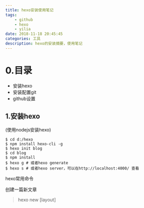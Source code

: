 ```yaml
---
title: hexo安装使用笔记
tags:
	- github
	- hexo
	- yilia
date: 2018-11-18 20:45:45
categories: 工具
description: hexo的安装摘要，使用笔记
---
```


# 0.目录

- 安装hexo
- 安装配置git
- github设置

## 1.安装hexo
(使用nodejs安装hexo)

```
$ cd d:/hexo
$ npm install hexo-cli -g
$ hexo init blog
$ cd blog
$ npm install
$ hexo g # 或者hexo generate
$ hexo s # 或者hexo server，可以在http://localhost:4000/ 查看 
```

hexo常用命令

创建一篇新文章

> hexo new [layout] <title>

布局（layout），默认为 post，可以通过修改 _config.yml 中的 default_layout 参数来指定默认布局
Hexo 有三种默认布局：post、page 和 draft，它们分别对应不同的路径，而您自定义的其他布局和 post 相同，都将储存到 source/_posts 文件夹。

- 创建一文章
> hexo new helloworld
或
> hexo new post helloworld

- 创建一草稿
> hexo new draft helloworld

- 发表草稿
将草稿文件目录_draft移动到文章目录_posts
> hexo publish helloworld

- 将MD格式生成静态文件
> hexo generate
可以简写为
> hexo g

- 启动服务器
> hexo deploy
可以简写为
> hexo d


- 部署到服务器
> hexo server


 附:hexo常用命令 [点这里链接](https://blog.csdn.net/qq_26975307/article/details/62447489)

## 2.安装配置git
下载git 我使用的版本是：Git-2.7.1.2-64-bit
 配置
 ```

git config --global user.name "youname"
git config --global user.email "youname@xxx.com"

git config --global core.quotepath false   # 显示 status 编码
git config --global gui.encoding utf-8   # 图形界面编码
git config --global i18n.commit.encoding utf-8   # 提交信息编码
git config --global i18n.logoutputencoding utf-8 # 输出 log 编码
export LESSCHARSET=utf-8

# 查看你的git配置
git config --list

 ```

生成秘钥
```
ssh-keygen -t rsa -C "youname@xxxx.com"
```

我本地成的位置在：C:\Users\ThinkPad\.ssh

# 3.github设置

### repositories设置
必须是与用户名一致的repositories

### SSH设置

settings -> ssh and Gpd keys
增加本地生成的公钥
（如果需要多台电脑编辑，需要在多台电脑上生成公钥必在这添加）
